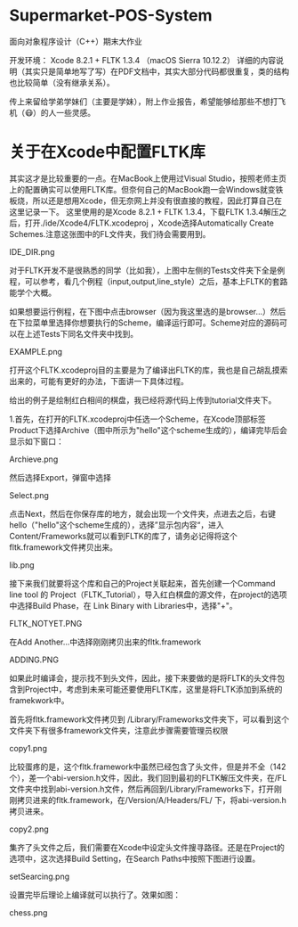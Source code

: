 # Supermarket-POS-System
面向对象程序设计（C++）期末大作业

开发环境： Xcode 8.2.1 + FLTK 1.3.4 （macOS Sierra 10.12.2）
详细的内容说明（其实只是简单地写了写）在PDF文档中，其实大部分代码都很重复，类的结构也比较简单（没有继承关系）。

传上来留给学弟学妹们（主要是学妹），附上作业报告，希望能够给那些不想打飞机（😷）的人一些灵感。


# 关于在Xcode中配置FLTK库

其实这才是比较重要的一点。在MacBook上使用过Visual Studio，按照老师主页上的配置确实可以使用FLTK库。但奈何自己的MacBook跑一会Windows就变铁板烧，所以还是想用Xcode，但无奈网上并没有很直接的教程，因此打算自己在这里记录一下。
这里使用的是Xcode 8.2.1 + FLTK 1.3.4，下载FLTK 1.3.4解压之后，打开./ide/Xcode4/FLTK.xcodeproj ，Xcode选择Automatically Create Schemes.注意这张图中的FL文件夹，我们待会需要用到。

IDE_DIR.png

对于FLTK开发不是很熟悉的同学（比如我），上图中左侧的Tests文件夹下全是例程，可以参考，看几个例程（input,output,line_style）之后，基本上FLTK的套路能学个大概。

如果想要运行例程，在下图中点击browser（因为我这里选的是browser...）然后在下拉菜单里选择你想要执行的Scheme，编译运行即可。Scheme对应的源码可以在上述Tests下同名文件夹中找到。

EXAMPLE.png

打开这个FLTK.xcodeproj目的主要是为了编译出FLTK的库，我也是自己胡乱摸索出来的，可能有更好的办法，下面讲一下具体过程。

给出的例子是绘制红白相间的棋盘，我已经将源代码上传到tutorial文件夹下。

1.首先，在打开的FLTK.xcodeproj中任选一个Scheme，在Xcode顶部标签Product下选择Archive（图中所示为"hello"这个scheme生成的），编译完毕后会显示如下窗口：

Archieve.png

然后选择Export，弹窗中选择

Select.png

点击Next，然后在你保存库的地方，就会出现一个文件夹，点进去之后，右键hello（"hello"这个scheme生成的），选择”显示包内容“，进入Content/Frameworks就可以看到FLTK的库了，请务必记得将这个fltk.framework文件拷贝出来。

lib.png

接下来我们就要将这个库和自己的Project关联起来，首先创建一个Command line tool 的 Project（FLTK_Tutorial），导入红白棋盘的源文件，在project的选项中选择Build Phase，在 Link Binary with Libraries中，选择"+"。

FLTK_NOTYET.PNG

在Add Another...中选择刚刚拷贝出来的fltk.framework

ADDING.PNG

如果此时编译会，提示找不到头文件，因此，接下来要做的是将FLTK的头文件包含到Project中，考虑到未来可能还要使用FLTK库，这里是将FLTK添加到系统的framekwork中。

首先将fltk.framework文件拷贝到 /Library/Frameworks文件夹下，可以看到这个文件夹下有很多framework文件夹，注意此步骤需要管理员权限

copy1.png

比较蛋疼的是，这个fltk.framework中虽然已经包含了头文件，但是并不全（142个），差一个abi-version.h文件，因此，我们回到最初的FLTK解压文件夹，在/FL文件夹中找到abi-version.h文件，然后再回到/Library/Frameworks下，打开刚刚拷贝进来的fltk.framework，在/Version/A/Headers/FL/ 下，将abi-version.h拷贝进来。

copy2.png

集齐了头文件之后，我们需要在Xcode中设定头文件搜寻路径。还是在Project的选项中，这次选择Build Setting，在Search Paths中按照下图进行设置。

setSearcing.png

设置完毕后理论上编译就可以执行了。效果如图：

chess.png
